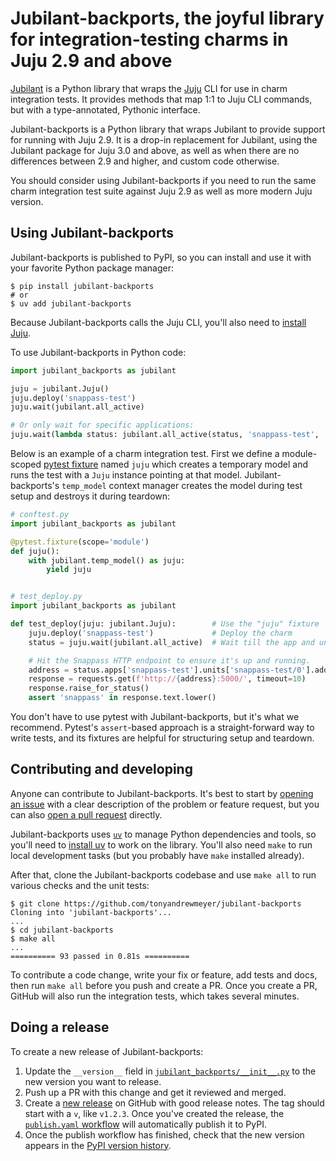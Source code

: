 # Jubilant-backports, the joyful library for integration-testing charms in Juju 2.9 and above

[Jubilant](https://canonical-jubilant.readthedocs-hosted.com) is a Python library that wraps the [Juju](https://juju.is/) CLI for use in charm integration tests. It provides methods that map 1:1 to Juju CLI commands, but with a type-annotated, Pythonic interface.

Jubilant-backports is a Python library that wraps Jubilant to provide support for running with Juju 2.9. It is a drop-in replacement for Jubilant, using the Jubilant package for Juju 3.0 and above, as well as when there are no differences between 2.9 and higher, and custom code otherwise.

You should consider using Jubilant-backports if you need to run the same charm integration test suite against Juju 2.9 as well as more modern Juju version.

## Using Jubilant-backports

Jubilant-backports is published to PyPI, so you can install and use it with your favorite Python package manager:

```
$ pip install jubilant-backports
# or
$ uv add jubilant-backports
```

Because Jubilant-backports calls the Juju CLI, you'll also need to [install Juju](https://documentation.ubuntu.com/juju/2.9/howto/manage-juju/index.html#install-juju).

To use Jubilant-backports in Python code:

```python
import jubilant_backports as jubilant

juju = jubilant.Juju()
juju.deploy('snappass-test')
juju.wait(jubilant.all_active)

# Or only wait for specific applications:
juju.wait(lambda status: jubilant.all_active(status, 'snappass-test', 'another-app'))
```

Below is an example of a charm integration test. First we define a module-scoped [pytest fixture](https://docs.pytest.org/en/stable/explanation/fixtures.html) named `juju` which creates a temporary model and runs the test with a `Juju` instance pointing at that model. Jubilant-backports's `temp_model` context manager creates the model during test setup and destroys it during teardown:

```python
# conftest.py
import jubilant_backports as jubilant

@pytest.fixture(scope='module')
def juju():
    with jubilant.temp_model() as juju:
        yield juju


# test_deploy.py
import jubilant_backports as jubilant

def test_deploy(juju: jubilant.Juju):        # Use the "juju" fixture  # type: ignore
    juju.deploy('snappass-test')             # Deploy the charm
    status = juju.wait(jubilant.all_active)  # Wait till the app and unit are 'active'

    # Hit the Snappass HTTP endpoint to ensure it's up and running.
    address = status.apps['snappass-test'].units['snappass-test/0'].address
    response = requests.get(f'http://{address}:5000/', timeout=10)
    response.raise_for_status()
    assert 'snappass' in response.text.lower()
```

You don't have to use pytest with Jubilant-backports, but it's what we recommend. Pytest's `assert`-based approach is a straight-forward way to write tests, and its fixtures are helpful for structuring setup and teardown.


## Contributing and developing

Anyone can contribute to Jubilant-backports. It's best to start by [opening an issue](https://github.com/tonyandrewmeyer/jubilant-backports/issues) with a clear description of the problem or feature request, but you can also [open a pull request](https://github.com/tonyandrewmeyer/jubilant-backports/pulls) directly.

Jubilant-backports uses [`uv`](https://docs.astral.sh/uv/) to manage Python dependencies and tools, so you'll need to [install uv](https://docs.astral.sh/uv/#installation) to work on the library. You'll also need `make` to run local development tasks (but you probably have `make` installed already).

After that, clone the Jubilant-backports codebase and use `make all` to run various checks and the unit tests:

```
$ git clone https://github.com/tonyandrewmeyer/jubilant-backports
Cloning into 'jubilant-backports'...
...
$ cd jubilant-backports
$ make all
...
========== 93 passed in 0.81s ==========
```

To contribute a code change, write your fix or feature, add tests and docs, then run `make all` before you push and create a PR. Once you create a PR, GitHub will also run the integration tests, which takes several minutes.


## Doing a release

To create a new release of Jubilant-backports:

1. Update the `__version__` field in [`jubilant_backports/__init__.py`](https://github.com/tonyandrewmeyer/jubilant-backports/blob/main/jubilant_backports/__init__.py) to the new version you want to release.
2. Push up a PR with this change and get it reviewed and merged.
3. Create a [new release](https://github.com/tonyandrewmeyer/jubilant-backports/releases/new) on GitHub with good release notes. The tag should start with a `v`, like `v1.2.3`. Once you've created the release, the [`publish.yaml` workflow](https://github.com/tonyandrewmeyer/jubilant-backports/blob/main/.github/workflows/publish.yaml) will automatically publish it to PyPI.
4. Once the publish workflow has finished, check that the new version appears in the [PyPI version history](https://pypi.org/project/jubilant-backports/#history).
